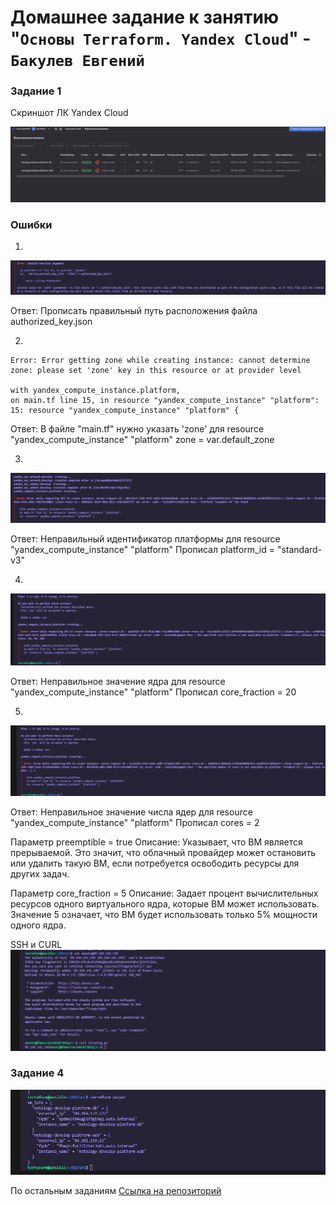 # Домашнее задание к занятию "`Основы Terraform. Yandex Cloud`" - `Бакулев Евгений`

### Задание 1

Скриншот ЛК Yandex Cloud

![Скриншот](https://github.com/garrkiss/terraform_2/blob/main/img/task1/task1.png)

### Ошибки

1. 
![Скриншот](https://github.com/garrkiss/terraform_2/blob/main/img/task1/error%20task1/1.png)

Ответ:
Прописать правильный путь расположения файла authorized_key.json

2. 
```
Error: Error getting zone while creating instance: cannot determine zone: please set 'zone' key in this resource or at provider level

with yandex_compute_instance.platform,
on main.tf line 15, in resource "yandex_compute_instance" "platform":
15: resource "yandex_compute_instance" "platform" {
```
Ответ:
В файле "main.tf" нужно указать 'zone' для resource "yandex_compute_instance" "platform"
zone = var.default_zone

3. 
![Скриншот](https://github.com/garrkiss/terraform_2/blob/main/img/task1/error%20task1/3.png)

Ответ:
Неправильный идентификатор платформы для resource "yandex_compute_instance" "platform"
Прописал platform_id = "standard-v3"

4. 
![Скриншот](https://github.com/garrkiss/terraform_2/blob/main/img/task1/error%20task1/4.png)

Ответ:
Неправильное значение ядра для resource "yandex_compute_instance" "platform"
Прописал core_fraction = 20

5. 
![Скриншот](https://github.com/garrkiss/terraform_2/blob/main/img/task1/error%20task1/5.png)

Ответ:
Неправильное значение числа ядер для resource "yandex_compute_instance" "platform"
Прописал cores = 2

Параметр preemptible = true
Описание: Указывает, что ВМ является прерываемой. Это значит, что облачный провайдер может остановить или удалить такую ВМ, если потребуется освободить ресурсы для других задач.

Параметр core_fraction = 5
Описание: Задает процент вычислительных ресурсов одного виртуального ядра, которые ВМ может использовать. Значение 5 означает, что ВМ будет использовать только 5% мощности одного ядра.

SSH и CURL
![Скриншот](https://github.com/garrkiss/terraform_2/blob/main/img/task1/task1-1.png)

### Задание 4

![Скриншот](https://github.com/garrkiss/terraform_2/blob/main/img/task4/task4.png)


По остальным заданиям [Ссылка на репозиторий](https://github.com/garrkiss/terra2)


